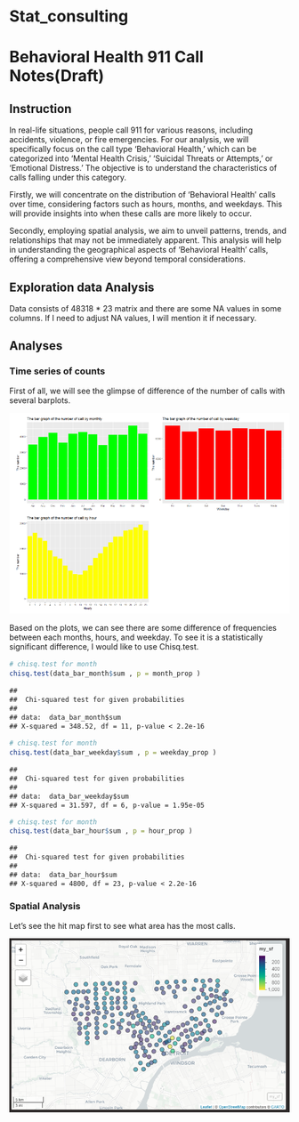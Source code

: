 Stat_consulting
================

# Behavioral Health 911 Call Notes(Draft)

## Instruction

In real-life situations, people call 911 for various reasons, including
accidents, violence, or fire emergencies. For our analysis, we will
specifically focus on the call type ‘Behavioral Health,’ which can be
categorized into ‘Mental Health Crisis,’ ‘Suicidal Threats or Attempts,’
or ‘Emotional Distress.’ The objective is to understand the
characteristics of calls falling under this category.

Firstly, we will concentrate on the distribution of ‘Behavioral Health’
calls over time, considering factors such as hours, months, and
weekdays. This will provide insights into when these calls are more
likely to occur.

Secondly, employing spatial analysis, we aim to unveil patterns, trends,
and relationships that may not be immediately apparent. This analysis
will help in understanding the geographical aspects of ‘Behavioral
Health’ calls, offering a comprehensive view beyond temporal
considerations.

## Exploration data Analysis

Data consists of 48318 \* 23 matrix and there are some NA values in some
columns. If I need to adjust NA values, I will mention it if necessary.

## Analyses

### Time series of counts

First of all, we will see the glimpse of difference of the number of
calls with several barplots.

![Barplots](/image/number_hourly_monthly_weekly.png)

Based on the plots, we can see there are some difference of frequencies
between each months, hours, and weekday. To see it is a statistically
significant difference, I would like to use Chisq.test.

``` r
# chisq.test for month
chisq.test(data_bar_month$sum , p = month_prop )
```

    ## 
    ##  Chi-squared test for given probabilities
    ## 
    ## data:  data_bar_month$sum
    ## X-squared = 348.52, df = 11, p-value < 2.2e-16

``` r
# chisq.test for month
chisq.test(data_bar_weekday$sum , p = weekday_prop )
```

    ## 
    ##  Chi-squared test for given probabilities
    ## 
    ## data:  data_bar_weekday$sum
    ## X-squared = 31.597, df = 6, p-value = 1.95e-05

``` r
# chisq.test for month
chisq.test(data_bar_hour$sum , p = hour_prop )
```

    ## 
    ##  Chi-squared test for given probabilities
    ## 
    ## data:  data_bar_hour$sum
    ## X-squared = 4800, df = 23, p-value < 2.2e-16

### Spatial Analysis

Let’s see the hit map first to see what area has the most calls.

![Mapview](/image/map_view.png)




